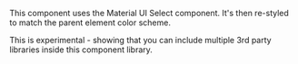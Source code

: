 This component uses the Material UI Select component. It's then re-styled to match the parent element color scheme. 

This is experimental - showing that you can include multiple 3rd party libraries inside this component library.